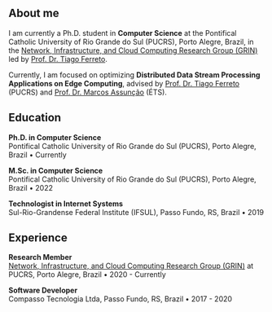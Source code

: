 ## About me

I am currently a Ph.D. student in **Computer Science** at the Pontifical Catholic University of Rio Grande do Sul (PUCRS), Porto Alegre, Brazil, in the 
<a href="https://grin-pucrs.github.io" target="_blank">Network, Infrastructure, and Cloud Computing Research Group (GRIN)</a> led by [Prof. Dr. Tiago Ferreto](https://github.com/tiagoferreto).

Currently, I am focused on optimizing **Distributed Data Stream Processing Applications on Edge Computing**, advised by [Prof. Dr. Tiago Ferreto](https://github.com/tiagoferreto) (PUCRS) and [Prof. Dr. Marcos Assunção](https://www.marcosassuncao.com/) (ÉTS).

## Education

**Ph.D. in Computer Science**
<br/>
Pontifical Catholic University of Rio Grande do Sul (PUCRS), Porto Alegre, Brazil • Currently

**M.Sc. in Computer Science**
<br/>
Pontifical Catholic University of Rio Grande do Sul (PUCRS), Porto Alegre, Brazil • 2022

**Technologist in Internet Systems**
<br/>
Sul-Rio-Grandense Federal Institute (IFSUL), Passo Fundo, RS, Brazil • 2019

## Experience

**Research Member**
<br/>
[Network, Infrastructure, and Cloud Computing Research Group (GRIN)](https://grin-pucrs.github.io/) at PUCRS, Porto Alegre, Brazil • 2020 - Currently

**Software Developer**
<br/>
Compasso Tecnologia Ltda, Passo Fundo, RS, Brazil • 2017 - 2020

<!-- <br/> -->

<!-- ## Publications

**Title**
<br/>
*Authors*
<br/>
Journal of Parallel and Distributed Computing, Volume 163, May 2022, Pages 269-282

<br/> -->
